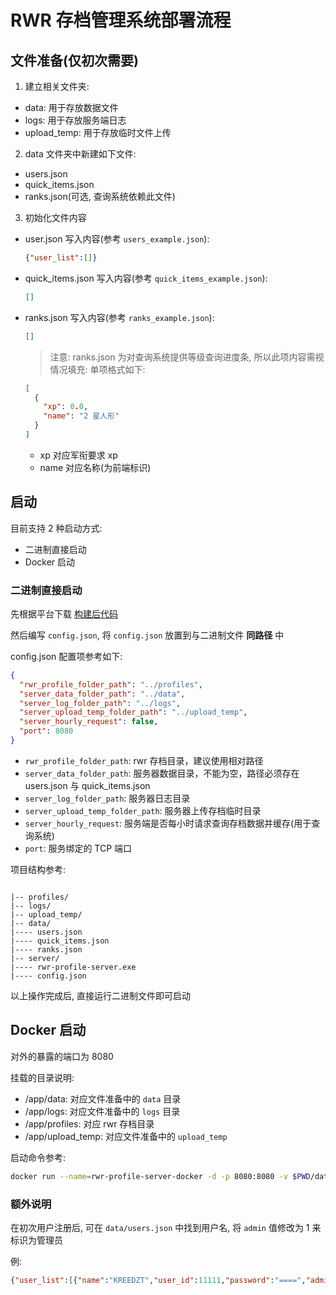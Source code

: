 # RWR 存档管理系统部署流程 

## 文件准备(仅初次需要)

1. 建立相关文件夹:
  - data: 用于存放数据文件
  - logs: 用于存放服务端日志
  - upload_temp: 用于存放临时文件上传
  
2. data 文件夹中新建如下文件:
  - users.json
  - quick_items.json
  - ranks.json(可选, 查询系统依赖此文件)

3. 初始化文件内容
  - user.json 写入内容(参考 `users_example.json`):
    ```json
    {"user_list":[]}
    ```
  - quick_items.json 写入内容(参考 `quick_items_example.json`):
    ```json
    []
    ```
  - ranks.json 写入内容(参考 `ranks_example.json`):
    ```json
    []
    
    ```
    > 注意: ranks.json 为对查询系统提供等级查询进度条, 所以此项内容需视情况填充:
    单项格式如下:
    ```json
    [
      {
        "xp": 0.0,
        "name": "2 星人形"
      }
    ]
    ```
    + xp 对应军衔要求 xp
    + name 对应名称(为前端标识)

## 启动

目前支持 2 种启动方式:
- 二进制直接启动
- Docker 启动

### 二进制直接启动

先根据平台下载 [构建后代码](https://github.com/Kreedzt/rwr-profile-server/releases)

然后编写 `config.json`, 将 `config.json` 放置到与二进制文件 **同路径** 中

config.json 配置项参考如下:
```json
{
  "rwr_profile_folder_path": "../profiles",
  "server_data_folder_path": "../data",
  "server_log_folder_path": "../logs",
  "server_upload_temp_folder_path": "../upload_temp",
  "server_hourly_request": false,
  "port": 8080
}
```

- `rwr_profile_folder_path`: rwr 存档目录，建议使用相对路径
- `server_data_folder_path`: 服务器数据目录，不能为空，路径必须存在 users.json 与 quick_items.json
- `server_log_folder_path`: 服务器日志目录
- `server_upload_temp_folder_path`: 服务器上传存档临时目录
- `server_hourly_request`: 服务端是否每小时请求查询存档数据并缓存(用于查询系统)
- `port`: 服务绑定的 TCP 端口

项目结构参考:
```text

|-- profiles/
|-- logs/
|-- upload_temp/
|-- data/
|---- users.json
|---- quick_items.json
|---- ranks.json
|-- server/
|---- rwr-profile-server.exe
|---- config.json
```
  
以上操作完成后, 直接运行二进制文件即可启动

## Docker 启动

对外的暴露的端口为 8080

挂载的目录说明:
- /app/data: 对应文件准备中的 `data` 目录
- /app/logs: 对应文件准备中的  `logs` 目录
- /app/profiles: 对应 rwr 存档目录
- /app/upload_temp: 对应文件准备中的 `upload_temp`

启动命令参考:
```sh
docker run --name=rwr-profile-server-docker -d -p 8080:8080 -v $PWD/data:/app/data -v $PWD/logs:/app/logs -v $PWD/profiles:/app/profiles -v $PWD/upload_temp:/app/upload_temp -d zhaozisong0/rwr-profile-server:latest
```

### 额外说明

在初次用户注册后, 可在 `data/users.json` 中找到用户名, 将 `admin` 值修改为 1 来标识为管理员

例:
```json
{"user_list":[{"name":"KREEDZT","user_id":11111,"password":"====","admin":1}]}
```
